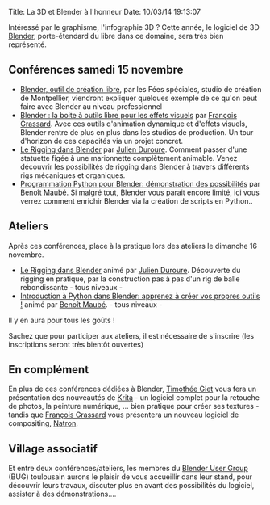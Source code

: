 Title: La 3D et Blender à l'honneur
Date: 10/03/14 19:13:07

Intéressé par le graphisme, l'infographie 3D ? Cette année, le logiciel de 3D
[Blender](http://www.blender.org/), porte-étendard du libre dans ce domaine,
sera très bien représenté.

## Conférences samedi 15 novembre

  * [Blender, outil de création libre](http://2014.capitoledulibre.org/schedule/presentation/117/ "Blender" ), par les Fées spéciales, studio de création de Montpellier, viendront expliquer quelques exemple de ce qu'on peut faire avec Blender au niveau professionnel
  * [Blender : la boite à outils libre pour les effets visuels](http://2014.capitoledulibre.org/schedule/presentation/25/) par [François Grassard](http://2014.capitoledulibre.org/speaker/profile/61/). Avec ces outils d'animation dynamique et d'effets visuels, Blender rentre de plus en plus dans les studios de production. Un tour d'horizon de ces capacités via un projet concret.
  * [Le Rigging dans Blender](http://2014.capitoledulibre.org/schedule/presentation/32/) par [Julien Duroure](http://2014.capitoledulibre.org/speaker/profile/48/). Comment passer d'une statuette figée à une marionnette complètement animable. Venez découvrir les possibilités de rigging dans Blender à travers différents rigs mécaniques et organiques.
  * [Programmation Python pour Blender: démonstration des possibilités](http://2014.capitoledulibre.org/schedule/presentation/27/) par [Benoît Maubé](http://2014.capitoledulibre.org/speaker/profile/62/). Si malgré tout, Blender vous parait encore limité, ici vous verrez comment enrichir Blender via la création de scripts en Python..

## Ateliers

Après ces conférences, place à la pratique lors des ateliers le dimanche 16
novembre.

  * [Le Rigging dans Blender](http://2014.capitoledulibre.org/schedule/presentation/45/) animé par [Julien Duroure](http://2014.capitoledulibre.org/speaker/profile/48/). Découverte du rigging en pratique, par la construction pas à pas d'un rig de balle rebondissante - tous niveaux -
  * [Introduction à Python dans Blender: apprenez à créer vos propres outils !](http://2014.capitoledulibre.org/schedule/presentation/44/) animé par [Benoît Maubé](http://2014.capitoledulibre.org/speaker/profile/62/). - tous niveaux -

Il y en aura pour tous les goûts !

Sachez que pour participer aux ateliers, il est nécessaire de s'inscrire (les
inscriptions seront très bientôt ouvertes)

## En complément

En plus de ces conférences dédiées à Blender, [Timothée
Giet](http://2014.capitoledulibre.org/speaker/profile/75/) vous fera un
présentation des nouveautés de
[Krita](http://2014.capitoledulibre.org/schedule/presentation/30/) \- un
logiciel complet pour la retouche de photos, la peinture numérique, ... bien
pratique pour créer ses textures - tandis que [François
Grassard](http://2014.capitoledulibre.org/speaker/profile/61/) vous présentera
un nouveau logiciel de compositing,
[Natron](http://2014.capitoledulibre.org/schedule/presentation/26/).

## Village associatif

Et entre deux conférences/ateliers, les membres du [Blender User
Group](http://bugtoulouse.tuxfamily.org/phpBB3/ "Blender User Group Toulouse"
) (BUG) toulousain aurons le plaisir de vous accueillir dans leur stand, pour
découvrir leurs travaux, discuter plus en avant des possibilités du logiciel,
assister à des démonstrations....
